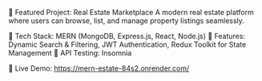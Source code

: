 🚀 Featured Project: Real Estate Marketplace
A modern real estate platform where users can browse, list, and manage property listings seamlessly.

🔹 Tech Stack: MERN (MongoDB, Express.js, React, Node.js)
🔹 Features: Dynamic Search & Filtering, JWT Authentication, Redux Toolkit for State Management
🔹 API Testing: Insomnia

🔗 Live Demo: https://mern-estate-84s2.onrender.com/



